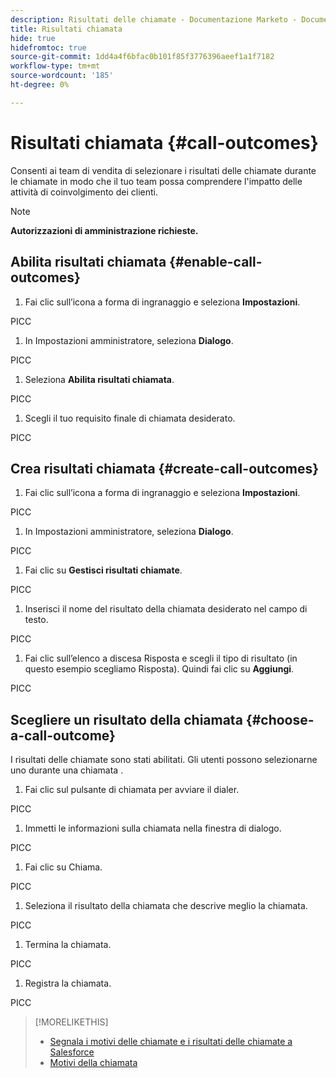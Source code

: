 ```yaml
---
description: Risultati delle chiamate - Documentazione Marketo - Documentazione del prodotto
title: Risultati chiamata
hide: true
hidefromtoc: true
source-git-commit: 1dd4a4f6bfac0b101f85f3776396aeef1a1f7182
workflow-type: tm+mt
source-wordcount: '185'
ht-degree: 0%

---
```


# Risultati chiamata {#call-outcomes}

Consenti ai team di vendita di selezionare i risultati delle chiamate durante le chiamate in modo che il tuo team possa comprendere l&#39;impatto delle attività di coinvolgimento dei clienti.

>[!NOTE]
>
>**Autorizzazioni di amministrazione richieste.**

## Abilita risultati chiamata {#enable-call-outcomes}

1. Fai clic sull’icona a forma di ingranaggio e seleziona **Impostazioni**.

PICC

1. In Impostazioni amministratore, seleziona **Dialogo**.

PICC

1. Seleziona **Abilita risultati chiamata**.

PICC

1. Scegli il tuo requisito finale di chiamata desiderato.

PICC

## Crea risultati chiamata {#create-call-outcomes}

1. Fai clic sull’icona a forma di ingranaggio e seleziona **Impostazioni**.

PICC

1. In Impostazioni amministratore, seleziona **Dialogo**.

PICC

1. Fai clic su **Gestisci risultati chiamate**.

PICC

1. Inserisci il nome del risultato della chiamata desiderato nel campo di testo.

PICC

1. Fai clic sull’elenco a discesa Risposta e scegli il tipo di risultato (in questo esempio scegliamo Risposta). Quindi fai clic su **Aggiungi**.

PICC

## Scegliere un risultato della chiamata {#choose-a-call-outcome}

I risultati delle chiamate sono stati abilitati. Gli utenti possono selezionarne uno durante una chiamata .

1. Fai clic sul pulsante di chiamata per avviare il dialer.

PICC

1. Immetti le informazioni sulla chiamata nella finestra di dialogo.

PICC

1. Fai clic su Chiama.

PICC

1. Seleziona il risultato della chiamata che descrive meglio la chiamata.

PICC

1. Termina la chiamata.

PICC

1. Registra la chiamata.

PICC

>[!MORELIKETHIS]
>
>* [Segnala i motivi delle chiamate e i risultati delle chiamate a Salesforce](/help/marketo/product-docs/marketo-sales-connect/phone/log-call-reasons-and-call-outcomes-to-salesforce.md)
>* [Motivi della chiamata](/help/marketo/product-docs/marketo-sales-connect/phone/call-reasons.md)